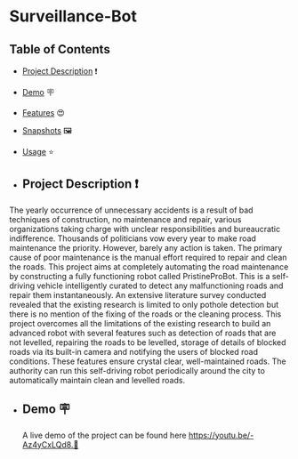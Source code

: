 # Surveillance-Bot
## Table of Contents

- [Project Description](#project-description) ❗
- [Demo](#demo) 🪧
- [Features](#features) 😍
- [Snapshots](#SnapShots) 🖼️
- [Usage](#usage) ⭐

- ## Project Description ❗
The yearly occurrence of unnecessary accidents is a result of bad techniques of construction, no maintenance and repair, various organizations taking charge with unclear responsibilities and bureaucratic indifference. Thousands of politicians vow every year to make road maintenance the priority. However, barely any action is taken. The primary cause of poor maintenance is the manual effort required to repair and clean the roads.
This project aims at completely automating the road maintenance by constructing a fully functioning robot called PristineProBot. This is a self-driving vehicle intelligently curated to detect any malfunctioning roads and repair them instantaneously. An extensive literature survey conducted revealed that the existing research is limited to only pothole detection but there is no mention of the fixing of the roads or the cleaning process. This project overcomes all the limitations of the existing research to build an advanced robot with several features such as detection of roads that are not levelled, repairing the roads to be levelled, storage of details of blocked roads via its built-in camera and notifying the users of blocked road conditions. These features ensure crystal clear, well-maintained roads. The authority can run this self-driving robot periodically around the city to automatically maintain clean and levelled roads.

- ## Demo 🪧
  A live demo of the project can be found here https://youtu.be/-Az4yCxLQd8.🔗
